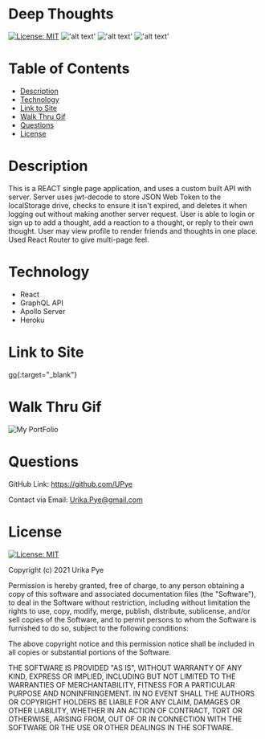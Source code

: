 # Deep Thoughts

  [![License: MIT](https://img.shields.io/badge/License-MIT-yellow.svg)](https://opensource.org/licenses/MIT) 
  !['alt text'](https://img.shields.io/badge/JavaScript-71.1%25-blue)
  !['alt text'](https://img.shields.io/badge/HTML-2.9%25-red)
  !['alt text'](https://img.shields.io/badge/CSS-26.0%25-orange) 

# Table of Contents 
  
  * [Description](#description)
  * [Technology](#technology)
  * [Link to Site](#link-to-site)
  * [Walk Thru Gif](#walk-thru-gif)
  * [Questions](#questions)
  * [License](#license)

# Description
 
This is a REACT single page application, and uses a custom built API with server. Server uses jwt-decode to store JSON Web Token to the localStorage drive, checks to ensure it isn't expired, and deletes it when logging out without making another server request. User is able to login or sign up to add a thought, add a reaction to a thought, or reply to their own thought. User may view profile to render friends and thoughts in one place. Used React Router to give multi-page feel.

# Technology

  * React 
  * GraphQL API
  * Apollo Server
  * Heroku

# Link to Site

[go](https://deep-pye-thoughts.herokuapp.com){:target="_blank"}


# Walk Thru Gif
    
  ![My PortFolio](https://github.com/UPye/deep-thoughts/blob/main/client/public/assets/Deep%20Thoughts.gif)

# Questions  

  GitHub Link: https://github.com/UPye
  
  Contact via Email: Urika.Pye@gmail.com

# License
  [![License: MIT](https://img.shields.io/badge/License-MIT-yellow.svg)](https://opensource.org/licenses/MIT)
  
  Copyright (c) 2021 Urika Pye

Permission is hereby granted, free of charge, to any person obtaining
a copy of this software and associated documentation files (the
"Software"), to deal in the Software without restriction, including
without limitation the rights to use, copy, modify, merge, publish,
distribute, sublicense, and/or sell copies of the Software, and to
permit persons to whom the Software is furnished to do so, subject to
the following conditions:

The above copyright notice and this permission notice shall be
included in all copies or substantial portions of the Software.

THE SOFTWARE IS PROVIDED "AS IS", WITHOUT WARRANTY OF ANY KIND,
EXPRESS OR IMPLIED, INCLUDING BUT NOT LIMITED TO THE WARRANTIES OF
MERCHANTABILITY, FITNESS FOR A PARTICULAR PURPOSE AND
NONINFRINGEMENT. IN NO EVENT SHALL THE AUTHORS OR COPYRIGHT HOLDERS BE
LIABLE FOR ANY CLAIM, DAMAGES OR OTHER LIABILITY, WHETHER IN AN ACTION
OF CONTRACT, TORT OR OTHERWISE, ARISING FROM, OUT OF OR IN CONNECTION
WITH THE SOFTWARE OR THE USE OR OTHER DEALINGS IN THE SOFTWARE.